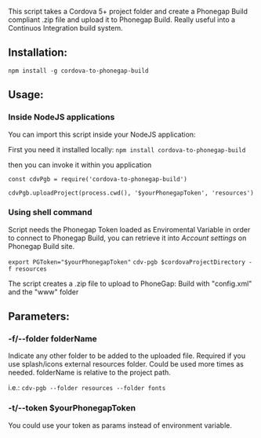 This script takes a Cordova 5+ project folder and create a Phonegap Build compliant .zip file and upload it to Phonegap Build.
Really useful into a Continuos Integration build system.

## Installation:
`npm install -g cordova-to-phonegap-build`

## Usage:

### Inside NodeJS applications
You can import this script inside your NodeJS application:

First you need it installed locally:
`npm install cordova-to-phonegap-build`

then you can invoke it within you application

```
const cdvPgb = require('cordova-to-phonegap-build')

cdvPgb.uploadProject(process.cwd(), '$yourPhonegapToken', 'resources')
```

### Using shell command

Script needs the Phonegap Token loaded as Enviromental Variable in order to connect to Phonegap Build, you can retrieve it into _Account settings_ on Phonegap Build site.

`export PGToken="$yourPhonegapToken"`
`cdv-pgb $cordovaProjectDirectory -f resources`

The script creates a .zip file to upload to PhoneGap: Build with "config.xml" and the "www" folder


## Parameters:

### -f/--folder folderName
Indicate any other folder to be added to the uploaded file. Required if you use splash/icons external resources folder.
Could be used more times as needed. folderName is relative to the project path.

i.e.: `cdv-pgb --folder resources --folder fonts`

### -t/--token $yourPhonegapToken
You could use your token as params instead of environment variable.
